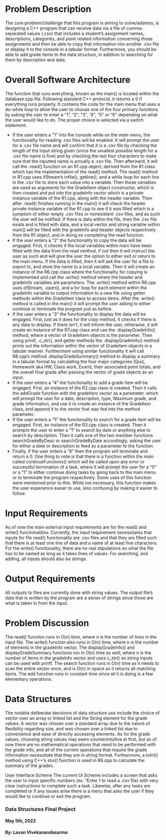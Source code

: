# Problem Description

The core problem/challenge that this program is aiming to solve/address, is designing a C++ program that can receive data via a file of comma-separated values (.csv) that includes a student’s assignment names, descriptions, categories, and point related information concerning those assignments and then be able to copy that information into another .csv file or display it to the console in a tabular format. Furthermore, you should be able to add grade items to the data structure, in addition to searching for them by description and date.

# Overall Software Architecture

The function that runs everything, known as the main() is located within the database.cpp file. Following standard C++ protocol, it returns a 0 if everything runs properly. It contains the code for the main menu that uses a do-while loop to allow the user to choose one of the four primary functions by asking the user to enter a “1”, “2”, “3”, “4”, “5” or “6” depending on what the user would like to do. The proper choice is selected via a switch statement.

- If the user enters a “1” into the console while on the main menu, the functionality for reading .csv files will be enabled. It will prompt the user for a .csv file name and will confirm that it is a .csv file by checking the length of the input string given (since the smallest possible length for a .csv file name is five) and by checking the last four characters to make sure that the inputted name is actually a .csv file. Then afterward, it will call the .read() function on an R1.cpp object, derived from the R1 class which has the implementation of the read() method. The read() method in R1.cpp uses ifStream’s infile(), getline(), and a while loop for each line in the .csv file to store each value into a variable. Then those variables are used as arguments for the GradeItem object constructor, which is then created and put into the gradeInfo vector which is a private instance variable of the R1.cpp, along with the header variable. Then after .read() finishes running in the main() it will check the header private instance variable of the R1.cpp to see if it was filled which is a symptom of either empty .csv files or nonexistent .csv files, and as such the user will be notified. If there is data within the file, then the .csv file exists and is filled with data, and a local vector and string variable within main() will be filled with the gradeInfo and header objects respectively from the R1 object, and in doing so completing the read function.
- If the user enters a “2” the functionality to copy the data will be engaged. First, it checks if the local variables within main have been filled with the data from the read method, if not then it will instruct the user as such and will give the user the option to either exit or return to the main menu. If the data is filled, then it will ask the user for a file to export to, and store the name to a local variable. Then it will create an instance of the R6.cpp class where the functionality for copying is implemented and call the .write() method where the header and gradeInfo variables are parameters. The .write() method within R6.cpp uses ofStream, .open(), and a for loop for each element within the gradeInfo variable to output information to a new file using getter methods within the GradeItem class to access items. After the .write() method is called in the main() it will prompt the user asking to either continue or terminate the program just as before.
- If the user enters a “3” the functionality to display the data will be engaged. First, just as it does for the copy method, it checks if there is any data to display. If there isn’t, it will inform the user, otherwise, it will create an instance of the R7.cpp class and use the .displayGradeInfo() method, where a vector of GradeItem objects is the parameter. Then using printf, .c_str(), and getter methods the .displayGradeInfo() method prints out the information within the vector of GradeItem objects in a tabular manner. Furthermore using similar functionality it will call R8.cpp’s method .displayGradeSummary() method to display a summary in a tabular format by calculating the four major categories (Quiz, Homework aka HW, Class work, Exam), their associated point totals, and the overall final grade after passing the vector of grade objects as an input.
- If the user enters a “4” the functionality to add a grade item will be engaged. First, an instance of the R2.cpp class is created. Then it calls the addGrade function with the gradeItem vector as a parameter, which will prompt the user for a date, description, type, Maximum grade, and grade information, and use it to create an instance of the GradeItem class, and append it to the vector that was fed into the method parameter.
- If the user enters a “5” the functionality to search for a grade item will be engaged. First, an instance of the R3.cpp class is created. Then it prompts the user to enter a “1” to search by date or anything else to search by description. Then it calls one of the two member functions searchGradeByDesc or searchGradeByDate accordingly, asking the user for either a date or description to feed as a parameter to the function.
- Finally, if the user enters a “6” then the program will terminate and return a 0. One thing to note is that there is a function within the main called continueFunctions() which will be called upon any error or successful termination of a task, where it will prompt the user for a “0” or a “1” to either continue doing tasks by going back to the main menu or to terminate the program respectively. Some uses of this function were mentioned prior to this. While not necessary, this function makes the user experience easier to use, less confusing by making it easier to follow.

# Input Requirements

As of now the main external input requirements are for the read() and write() functionalities. Currently, the input requirement necessitates that inputs for file read() functionality are .csv files and that they are filled such that there is at least one line of data and a name of at least five characters. For the write() functionality, there are no real stipulations on what the file has to be named as long as it takes lines of values. For searching, and adding, all inputs should also be strings.

# Output Requirements

All outputs to files are currently done with string values. The output file’s data that is written by the program are a series of strings since those are what is taken in from the input.

# Problem Discussion

The read() function runs in O(n) time, where n is the number of lines in the input file. The write() function also runs in O(n) time, where n is the number of elements in the gradeInfo vector. The displayGradeInfo() and displayGradeSummary functions run in O(n) time as well, where n is the number of items in the gradeInfo vector and uses c_str() so string inputs can be used with printf. The search function runs in O(n) time as it needs to scan the entire vector once, and is O(n) in space as it returns all matching items. The add function runs in constant time since all it is doing is a few elementary operations.

# Data Structures

The notable deliberate decisions of data structure use include the choice of vector over an array or linked list and the String element for the grade values. A vector was chosen over a standard array due to the nature of flexibility regarding size, and was chosen over a linked list due to convenience and ease of directly accessing elements. As for the grade values, choosing string values may seem counterintuitive at first, but as of now there are no mathematical operations that need to be performed with the grade info, and all of the current operations that require the grade information necessitate that they are in string format. Furthermore, a toInt() method using C++’s stoi() function is used in R8.cpp to calculate the summary of the grades.

User Interface Scheme
The current UI Scheme includes a screen that asks the user to input specific numbers (ex. “Enter 1 to read a .csv file) with very clear instructions to complete such a task. Likewise, after any tasks are completed or if any issues arise there is a menu that asks the user if they would like to continue or exit the program.

### Data Structures Final Project

#### May 5th, 2022

#### By: Lavan Vivekanandasarma

